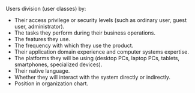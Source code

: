 Users division (user classes) by:
  - Their access privilege or security levels (such as ordinary user, guest user, administrator).
  - The tasks they perform during their business operations.
  - The features they use.
  - The frequency with which they use the product.
  - Their application domain experience and computer systems expertise.
  - The platforms they will be using (desktop PCs, laptop PCs, tablets, smartphones, specialized
devices).
  - Their native language.
  - Whether they will interact with the system directly or indirectly.
  - Position in organization chart.
